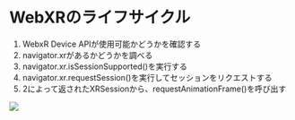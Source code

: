 # WebXRのライフサイクル
1. WebxR Device APIが使用可能かどうかを確認する
  1. navigator.xrがあるかどうかを調べる
  2. navigator.xr.isSessionSupported()を実行する
2. navigator.xr.requestSession()を実行してセッションをリクエストする
3. 2によって返されたXRSessionから、requestAnimationFrame()を呼び出す

![](https://developer.mozilla.org/en-US/docs/Web/API/WebXR_Device_API/Lifecycle)
